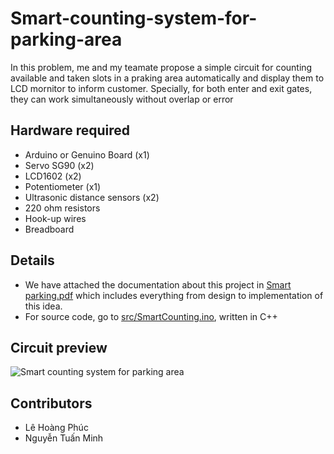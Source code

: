 # Smart-counting-system-for-parking-area
In this problem, me and my teamate propose a simple circuit for counting available and taken slots in a praking area automatically and display them to LCD mornitor to inform customer.
Specially, for both enter and exit gates, they can work simultaneously without overlap or error

## Hardware required
- Arduino or Genuino Board 	        (x1)
- Servo SG90  	                    (x2)
- LCD1602	                          (x2)
- Potentiometer 	                  (x1)
- Ultrasonic distance sensors 	    (x2)
- 220 ohm resistors	
- Hook-up wires
- Breadboard

## Details
- We have attached the documentation about this project in [Smart parking.pdf](https://github.com/DarkMatter1970s/Smart-counting-system-for-parking-area/blob/main/Smart%20parking.pdf) which includes everything from design to implementation of this idea.
- For source code, go to [src/SmartCounting.ino](https://github.com/DarkMatter1970s/Smart-counting-system-for-parking-area/blob/main/src/SmartCounting.ino), written in C++

## Circuit preview
![Smart counting system for parking area](https://user-images.githubusercontent.com/88246407/139109971-c4f79da6-b593-4d91-93e5-5d1061ff1dd7.png)

## Contributors
- Lê Hoàng Phúc
- Nguyễn Tuấn Minh
